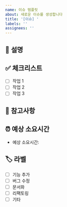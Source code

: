 ```yaml
---
name: 이슈 템플릿
about: 새로운 이슈를 생성합니다
title: '[이슈] '
labels: ''
assignees: ''
---
```


## 📝 설명
<!-- 이슈에 대한 간단한 설명을 작성해주세요 -->

## ✅ 체크리스트
<!-- 이슈 해결을 위해 필요한 작업들을 체크리스트로 작성해주세요 -->
- [ ] 작업 1
- [ ] 작업 2
- [ ] 작업 3

## 📌 참고사항
<!-- 추가적인 참고사항이나 스크린샷 등을 첨부해주세요 -->

## ⏰ 예상 소요시간
<!-- 이슈 해결에 예상되는 소요시간을 작성해주세요 -->
- 예상 소요시간: 

## 🏷️ 라벨
<!-- 이슈에 해당하는 라벨을 선택해주세요 -->
- [ ] 기능 추가
- [ ] 버그 수정
- [ ] 문서화
- [ ] 리팩토링
- [ ] 기타 